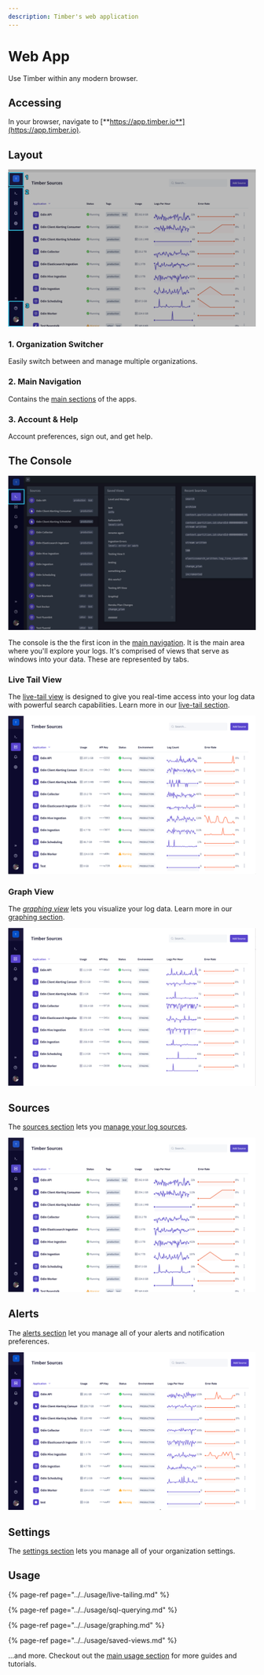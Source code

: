 ```yaml
---
description: Timber's web application
---
```


# Web App

Use Timber within any modern browser.

## Accessing

In your browser, navigate to [**https://app.timber.io**](https://app.timber.io).

## Layout

![Timber Web App Layout](../../.gitbook/assets/layout.png)

### 1. Organization Switcher

Easily switch between and manage multiple organizations.

### 2. Main Navigation

Contains the [main sections](./#sections) of the apps.

### 3. Account & Help

Account preferences, sign out, and get help.

## The Console

![](../../.gitbook/assets/console.png)

The console is the the first icon in the [main navigation](./#2-main-navigation). It is the main area where you'll explore your logs. It's comprised of views that serve as windows into your data. These are represented by tabs.

### Live Tail View

The [live-tail view](../../usage/live-tailing.md) is designed to give you real-time access into your log data with powerful search capabilities. Learn more in our [live-tail section](../../usage/live-tailing.md).

![Timber Web App Live Tailing](../../.gitbook/assets/live-tailing.gif)

### Graph View

The [_graphing view_](../../usage/graphing.md) lets you visualize your log data. Learn more in our [graphing section](../../usage/graphing.md).

![Timber Web App Graphing](../../.gitbook/assets/graphing.gif)

## Sources

The [sources section](../../usage/source-management.md) lets you [manage your log sources](../../usage/source-management.md).

![Timber Source Management](../../.gitbook/assets/sources.png)

## Alerts

The [alerts section](../../usage/alerting.md) let you manage all of your alerts and notification preferences.

![Timber Alerts](../../.gitbook/assets/alerts.gif)

## Settings

The [settings section](../../usage/account-management/) lets you manage all of your organization settings.

## Usage

{% page-ref page="../../usage/live-tailing.md" %}

{% page-ref page="../../usage/sql-querying.md" %}

{% page-ref page="../../usage/graphing.md" %}

{% page-ref page="../../usage/saved-views.md" %}

...and more. Checkout out the [main usage section](../../usage/live-tailing.md) for more guides and tutorials.



